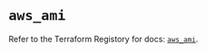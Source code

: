 # `aws_ami`

Refer to the Terraform Registory for docs: [`aws_ami`](https://registry.terraform.io/providers/hashicorp/aws/5.14.0/docs/resources/ami).
